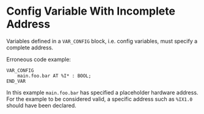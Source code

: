 # Config Variable With Incomplete Address

Variables defined in a `VAR_CONFIG` block, i.e. config variables, must specify a complete address.

Erroneous code example:
```
VAR_CONFIG
    main.foo.bar AT %I* : BOOL;
END_VAR
```

In this example `main.foo.bar` has specified a placeholder hardware address. 
For the example to be considered valid, a specific address such as `%IX1.0` should have been declared.